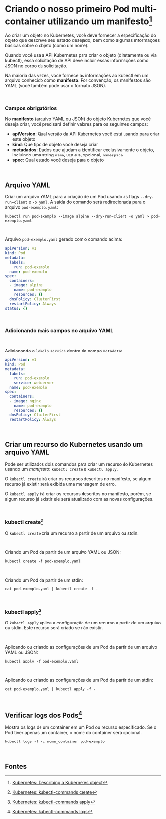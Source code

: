 # Criando o nosso primeiro Pod multi-container utilizando um manifesto[^1]

Ao criar um objeto no Kubernetes, você deve fornecer a especificação do objeto que descreve seu estado desejado, bem como algumas informações básicas sobre o objeto (como um nome).

Quando você usa a API Kubernetes para criar o objeto (diretamente ou via kubectl), essa solicitação de API deve incluir essas informações como JSON no corpo da solicitação.

Na maioria das vezes, você fornece as informações ao kubectl em um arquivo conhecido como **manifesto**. Por convenção, os manifestos são YAML (você também pode usar o formato JSON).

<br>

### Campos obrigatórios

No **manifesto** (arquivo YAML ou JSON) do objeto Kubernetes que você deseja criar, você precisará definir valores para os seguintes campos:

- **apiVersion**: Qual versão da API Kubernetes você está usando para criar este objeto
- **kind**: Que tipo de objeto você deseja criar
- **metadados**: Dados que ajudam a identificar exclusivamente o objeto, incluindo uma string `name`, `UID` e a, opcional, `namespace` 
- **spec**: Qual estado você deseja para o objeto

<br>

## Arquivo YAML

Criar um arquivo YAML para a criação de um Pod usando as flags `--dry-run=client` e `-o yaml`. A saída do comando será redirecionada para o arquivo `pod-exemplo.yaml`:

```shell
kubectl run pod-exemplo --image alpine --dry-run=client -o yaml > pod-exemplo.yaml
```

<br>

Arquivo `pod-exemplo.yaml` gerado com o comando acima:

```yaml
apiVersion: v1
kind: Pod
metadata:
  labels:
    run: pod-exemplo
  name: pod-exemplo
spec:
  containers:
  - image: alpine
    name: pod-exemplo
    resources: {}
  dnsPolicy: ClusterFirst
  restartPolicy: Always
status: {}
```
<br>

### Adicionando mais campos no arquivo YAML

<br>

Adicionando o `labels` `service` dentro do campo `metadata`:

```yaml
apiVersion: v1
kind: Pod
metadata:
  labels:
    run: pod-exemplo
    service: webserver
  name: pod-exemplo
spec:
  containers:
  - image: nginx
    name: pod-exemplo
    resources: {}
  dnsPolicy: ClusterFirst
  restartPolicy: Always
```

<br>

## Criar um recurso do Kubernetes usando um arquivo YAML

Pode ser utilizados dois comandos para criar um recurso do Kubernetes usando um *manifesto*: `kubectl create` e `kubectl apply`.

O `kubectl create` irá criar os recursos descritos no manifesto, se algum recurso já existir será exibida uma mensagem de erro. 

O `kubectl apply` irá criar os recursos descritos no manifesto, porém, se algum recurso já existir ele será atualizado com as novas configurações.

<br>

### kubectl create[^2]

O `kubectl create` cria um recurso a partir de um arquivo ou stdin.

<br>

Criando um Pod da partir de um arquivo YAML ou JSON:

```shell
kubectl create -f pod-exemplo.yaml
```

<br>

Criando um Pod da partir de um stdin:

```shell
cat pod-exemplo.yaml | kubectl create -f -
```

<br>

### kubectl apply[^3]

O `kubectl apply` aplica a configuração de um recurso a partir de um arquivo ou stdin. Este recurso será criado se não existir.

<br>

Aplicando ou criando as configurações de um Pod da partir de um arquivo YAML ou JSON:

```shell
kubectl apply -f pod-exemplo.yaml
```

<br>

Aplicando ou criando as configurações de um Pod da partir de um stdin:

```shell
cat pod-exemplo.yaml | kubectl apply -f -
```

<br>

## Verificar logs dos Pods[^4]

Mostra os logs de um container em um Pod ou recurso especificado. Se o Pod tiver apenas um container, o nome do container será opcional.

```shell
kubectl logs -f -c nome_container pod-exemplo
```

<br>

## Fontes
[^1]: [Kubernetes: Describing a Kubernetes object](https://kubernetes.io/docs/concepts/overview/working-with-objects/#describing-a-kubernetes-object)
[^2]: [Kubernetes: kubectl-commands create](https://kubernetes.io/docs/reference/generated/kubectl/kubectl-commands#create)
[^3]: [Kubernetes: kubectl-commands apply](https://kubernetes.io/docs/reference/generated/kubectl/kubectl-commands#apply)
[^4]: [Kubernetes: kubectl-commands logs](https://kubernetes.io/docs/reference/generated/kubectl/kubectl-commands#logs)